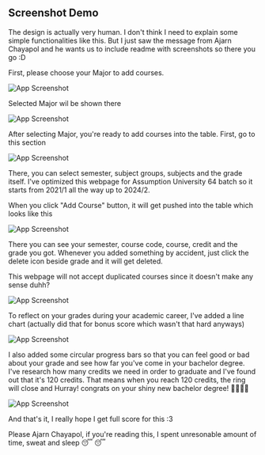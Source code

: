 
## Screenshot Demo

The design is actually very human. I don't think I need to explain some simple functionalities like this. But I just saw the message from Ajarn Chayapol and he wants us to include readme with screenshots so there you go :D


First, please choose your Major to add courses.

![App Screenshot](https://raw.githubusercontent.com/u6411325/u6411325.github.io/046c10cd8072719f4e31ad887ce92ddf673b16b4/screenshot/CSandIT.png)

Selected Major wil be shown there

![App Screenshot](https://raw.githubusercontent.com/u6411325/u6411325.github.io/046c10cd8072719f4e31ad887ce92ddf673b16b4/screenshot/SelectMajor.png)

After selecting Major, you're ready to add courses into the table. First, go to this section 

![App Screenshot](https://raw.githubusercontent.com/u6411325/u6411325.github.io/046c10cd8072719f4e31ad887ce92ddf673b16b4/screenshot/AddCourse.png)

There, you can select semester, subject groups, subjects and the grade itself. I've optimized this webpage for Assumption University 64 batch so it starts from 2021/1 all the way up to 2024/2.

When you click "Add Course" button, it will get pushed into the table which looks like this

![App Screenshot](https://raw.githubusercontent.com/u6411325/u6411325.github.io/046c10cd8072719f4e31ad887ce92ddf673b16b4/screenshot/Table.png)



There you can see your semester, course code, course, credit and the grade you got. Whenever you added something by accident, just click the delete icon beside grade and it will get deleted.

This webpage will not accept duplicated courses since it doesn't make any sense duhh?

![App Screenshot](https://raw.githubusercontent.com/u6411325/u6411325.github.io/046c10cd8072719f4e31ad887ce92ddf673b16b4/screenshot/Duplicate.png)


To reflect on your grades during your academic career, I've added a line chart (actually did that for bonus score which wasn't that hard anyways)

![App Screenshot](https://raw.githubusercontent.com/u6411325/u6411325.github.io/046c10cd8072719f4e31ad887ce92ddf673b16b4/screenshot/Linechart.png)

I also added some circular progress bars so that you can feel good or bad about your grade and see how far you've come in your bachelor degree. I've research how many credits we need in order to graduate and I've found out that it's 120 credits. That means when you reach 120 credits, the ring will close and Hurray! congrats on your shiny new bachelor degree! 🥳🥳🎉🎉

![App Screenshot](https://raw.githubusercontent.com/u6411325/u6411325.github.io/046c10cd8072719f4e31ad887ce92ddf673b16b4/screenshot/GPAandCredits.png)

And that's it, I really hope I get full score for this :3

Please Ajarn Chayapol, if you're reading this, I spent unresonable amount of time, sweat and sleep 😴 😴
